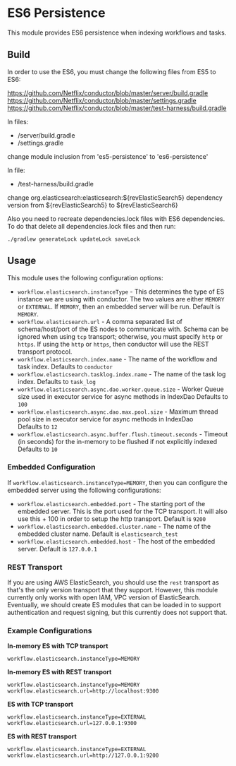 # ES6 Persistence

This module provides ES6 persistence when indexing workflows and tasks.

## Build

In order to use the ES6, you must change the following files from ES5 to ES6:


https://github.com/Netflix/conductor/blob/master/server/build.gradle
https://github.com/Netflix/conductor/blob/master/settings.gradle
https://github.com/Netflix/conductor/blob/master/test-harness/build.gradle

In files:
- /server/build.gradle
- /settings.gradle

change module inclusion from 'es5-persistence' to 'es6-persistence'


In file:
 
- /test-harness/build.gradle

change org.elasticsearch:elasticsearch:${revElasticSearch5} dependency version from ${revElasticSearch5} to ${revElasticSearch6}


Also you need to recreate dependencies.lock files with ES6 dependencies. To do that delete all dependencies.lock files and then run: 

```
./gradlew generateLock updateLock saveLock
```

## Usage

This module uses the following configuration options:

* `workflow.elasticsearch.instanceType` - This determines the type of ES instance we are using with conductor.
The two values are either `MEMORY` or `EXTERNAL`.
If `MEMORY`, then an embedded server will be run.
Default is `MEMORY`.
* `workflow.elasticsearch.url` - A comma separated list of schema/host/port of the ES nodes to communicate with.
Schema can be ignored when using `tcp` transport; otherwise, you must specify `http` or `https`.
If using the `http` or `https`, then conductor will use the REST transport protocol.
* `workflow.elasticsearch.index.name` - The name of the workflow and task index.
Defaults to `conductor`
* `workflow.elasticsearch.tasklog.index.name` - The name of the task log index.
Defaults to `task_log`
* `workflow.elasticsearch.async.dao.worker.queue.size` - Worker Queue size used in executor service for async methods in IndexDao 
Defaults to `100`
* `workflow.elasticsearch.async.dao.max.pool.size` - Maximum thread pool size in executor service for async methods in IndexDao        
Defaults to `12`
* `workflow.elasticsearch.async.buffer.flush.timeout.seconds` - Timeout (in seconds) for the in-memory to be flushed if not explicitly indexed
Defaults to `10`

### Embedded Configuration

If `workflow.elasticsearch.instanceType=MEMORY`, then you can configure the embedded server using the following configurations: 

* `workflow.elasticsearch.embedded.port` - The starting port of the embedded server.
This is the port used for the TCP transport.
It will also use this + 100 in order to setup the http transport.
Default is `9200`
* `workflow.elasticsearch.embedded.cluster.name` - The name of the embedded cluster name.
Default is `elasticsearch_test`
* `workflow.elasticsearch.embedded.host` - The host of the embedded server.
Default is `127.0.0.1`

### REST Transport

If you are using AWS ElasticSearch, you should use the `rest` transport as that's the only version transport that they support.
However, this module currently only works with open IAM, VPC version of ElasticSearch.
Eventually, we should create ES modules that can be loaded in to support authentication and request signing, but this currently does not support that.

### Example Configurations

**In-memory ES with TCP transport**

```
workflow.elasticsearch.instanceType=MEMORY
```

**In-memory ES with REST transport**

```
workflow.elasticsearch.instanceType=MEMORY
workflow.elasticsearch.url=http://localhost:9300
```

**ES with TCP transport**

```
workflow.elasticsearch.instanceType=EXTERNAL
workflow.elasticsearch.url=127.0.0.1:9300
```

**ES with REST transport**

```
workflow.elasticsearch.instanceType=EXTERNAL
workflow.elasticsearch.url=http://127.0.0.1:9200
```
